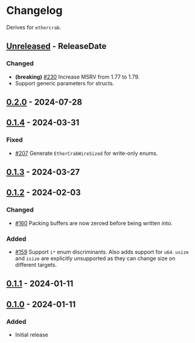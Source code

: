 # Changelog

Derives for `ethercrab`.

<!-- next-header -->

## [Unreleased] - ReleaseDate

### Changed

- **(breaking)** [#230](https://github.com/ethercrab-rs/ethercrab/pull/230) Increase MSRV from 1.77
  to 1.79.
- Support generic parameters for structs.

## [0.2.0] - 2024-07-28

## [0.1.4] - 2024-03-31

### Fixed

- [#207](https://github.com/ethercrab-rs/ethercrab/pull/207) Generate `EtherCrabWireSized` for
  write-only enums.

## [0.1.3] - 2024-03-27

## [0.1.2] - 2024-02-03

### Changed

- [#160](https://github.com/ethercrab-rs/ethercrab/pull/160) Packing buffers are now zeroed before
  being written into.

### Added

- [#159](https://github.com/ethercrab-rs/ethercrab/pull/159) Support `i*` enum discriminants. Also
  adds support for `u64`. `usize` and `isize` are explicitly unsupported as they can change size on
  different targets.

## [0.1.1] - 2024-01-11

## [0.1.0] - 2024-01-11

### Added

- Initial release

<!-- next-url -->

[unreleased]: https://github.com/ethercrab-rs/ethercrab/compare/ethercrab-wire-derive-v0.2.0...HEAD
[0.2.0]:
  https://github.com/ethercrab-rs/ethercrab/compare/ethercrab-wire-derive-v0.1.4...ethercrab-wire-derive-v0.2.0
[0.1.4]:
  https://github.com/ethercrab-rs/ethercrab/compare/ethercrab-wire-derive-v0.1.3...ethercrab-wire-derive-v0.1.4
[0.1.3]:
  https://github.com/ethercrab-rs/ethercrab/compare/ethercrab-wire-derive-v0.1.2...ethercrab-wire-derive-v0.1.3
[0.1.2]:
  https://github.com/ethercrab-rs/ethercrab/compare/ethercrab-wire-derive-v0.1.1...ethercrab-wire-derive-v0.1.2
[0.1.1]:
  https://github.com/ethercrab-rs/ethercrab/compare/ethercrab-wire-derive-v0.1.0...ethercrab-wire-derive-v0.1.1
[0.1.0]: https://github.com/ethercrab-rs/ethercrab/compare/HEAD...ethercrab-wire-derive-v0.1.0
